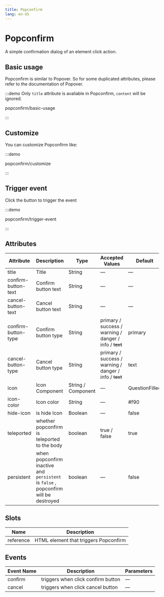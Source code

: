 ```yaml
---
title: Popconfirm
lang: en-US
---
```


# Popconfirm

A simple confirmation dialog of an element click action.

## Basic usage

Popconfirm is similar to Popover. So for some duplicated attributes, please refer to the documentation of Popover.

:::demo Only `title` attribute is avaliable in Popconfirm, `content` will be ignored.

popconfirm/basic-usage

:::

## Customize

You can customize Popconfirm like:

:::demo

popconfirm/customize

:::

## Trigger event

Click the button to trigger the event

:::demo

popconfirm/trigger-event

:::

## Attributes

| Attribute           | Description                                                                         | Type               | Accepted Values                                               | Default        |
| ------------------- | ----------------------------------------------------------------------------------- | ------------------ | ------------------------------------------------------------- | -------------- |
| title               | Title                                                                               | String             | —                                                             | —              |
| confirm-button-text | Confirm button text                                                                 | String             | —                                                             | —              |
| cancel-button-text  | Cancel button text                                                                  | String             | —                                                             | —              |
| confirm-button-type | Confirm button type                                                                 | String             | primary / success / warning / danger / info / <del>text</del> | primary        |
| cancel-button-type  | Cancel button type                                                                  | String             | primary / success / warning / danger / info / <del>text</del> | text           |
| icon                | Icon Component                                                                      | String / Component | —                                                             | QuestionFilled |
| icon-color          | Icon color                                                                          | String             | —                                                             | #f90           |
| hide-icon           | is hide Icon                                                                        | Boolean            | —                                                             | false          |
| teleported          | whether popconfirm is teleported to the body                                        | boolean            | true / false                                                  | true           |
| persistent          | when popconfirm inactive and `persistent` is `false` , popconfirm will be destroyed | boolean            | —                                                             | false          |

## Slots

| Name      | Description                           |
| --------- | ------------------------------------- |
| reference | HTML element that triggers Popconfirm |

## Events

| Event Name | Description                        | Parameters |
| ---------- | ---------------------------------- | ---------- |
| confirm    | triggers when click confirm button | —          |
| cancel     | triggers when click cancel button  | —          |
